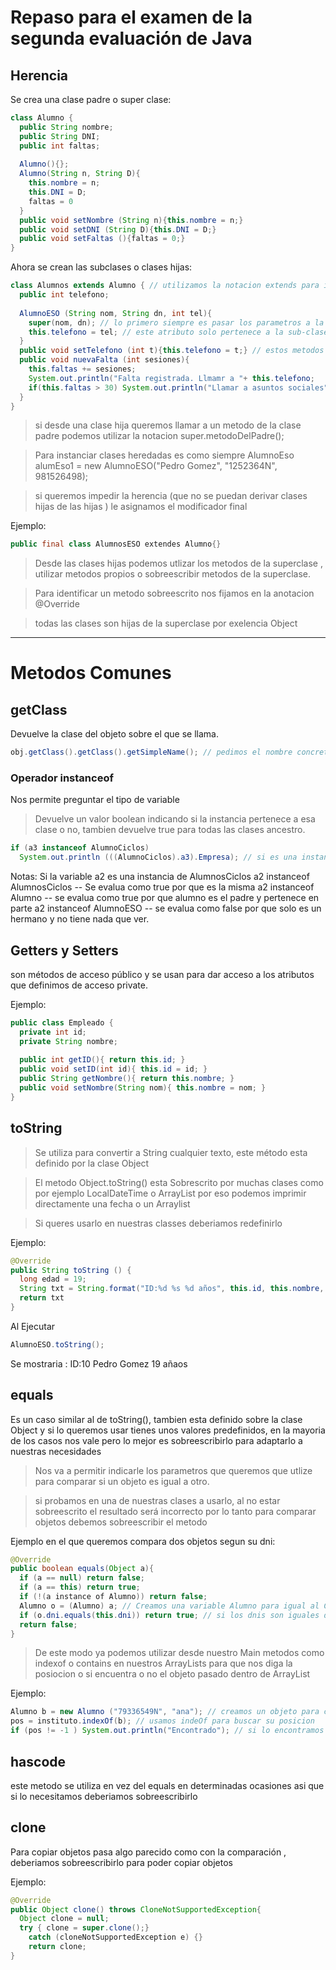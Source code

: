 # Repaso para el examen de la segunda evaluación de Java

## Herencia
Se crea una clase padre o super clase:
``` java
class Alumno {
  public String nombre;
  public String DNI;
  public int faltas;
  
  Alumno(){};
  Alumno(String n, String D){
    this.nombre = n;
    this.DNI = D;
    faltas = 0
  }
  public void setNombre (String n){this.nombre = n;}
  public void setDNI (String D){this.DNI = D;}
  public void setFaltas (){faltas = 0;}
}
```
Ahora se crean las subclases o clases hijas:
``` java
class Alumnos extends Alumno { // utilizamos la notacion extends para indicar que esta hereda de una superclase
  public int telefono;
  
  AlumnoESO (String nom, String dn, int tel){
    super(nom, dn); // lo primero siempre es pasar los parametros a la superclase
    this.telefono = tel; // este atributo solo pertenece a la sub-clase
  }
  public void setTelefono (int t){this.telefono = t;} // estos metodos solo pertenecesn  a la sub-clase
  public void nuevaFalta (int sesiones){
    this.faltas += sesiones;
    System.out.println("Falta registrada. Llmamr a "+ this.telefono;
    if(this.faltas > 30) System.out.println("Llamar a asuntos sociales");
  }
} 
```
> si desde una clase hija queremos llamar a un metodo de la clase padre podemos utilizar la notacion super.metodoDelPadre();

> Para instanciar clases heredadas es como siempre AlumnoEso alumEso1 = new AlumnoESO("Pedro Gomez", "1252364N", 981526498);

> si queremos impedir la herencia (que no se puedan derivar clases hijas de las hijas ) le asignamos el modificador final

Ejemplo: 
```java
public final class AlumnosESO extendes Alumno{}
```
> Desde las clases hijas podemos utlizar los metodos de la superclase , utilizar metodos propios o sobreescribir metodos de la superclase.

> Para identificar un metodo sobreescrito nos fijamos en la anotacion @Override

> todas las clases son hijas de la superclase por exelencia Object

__________________________________________________________________________________

# Metodos Comunes

## getClass
Devuelve la clase del objeto sobre el que se llama. 
```java
obj.getClass().getClass().getSimpleName(); // pedimos el nombre concreto de las clase , sin el paquete
```

### Operador instanceof
Nos permite preguntar el tipo de variable

> Devuelve un valor boolean indicando si la instancia pertenece a esa clase o no, tambien devuelve true para todas las clases ancestro.

```java
if (a3 instanceof AlumnoCiclos)
  System.out.println (((AlumnoCiclos).a3).Empresa); // si es una instancia de alumnoCiclos ejecutamos el metodo Empresa()
```
Notas:
Si la variable a2 es una instancia de AlumnosCiclos
a2 instanceof AlumnosCiclos -- Se evalua como true por que es la misma
a2 instanceof Alumno -- se evalua como true por que alumno es el padre y pertenece en parte
a2 instanceof AlumnoESO -- se evalua como false por que solo es un hermano y no tiene nada que ver.

## Getters y Setters
son métodos de acceso público y se usan para dar acceso a los atributos que definimos de acceso private.

Ejemplo: 
```java
public class Empleado {
  private int id;
  private String nombre;
  
  public int getID(){ return this.id; }
  public void setID(int id){ this.id = id; }
  public String getNombre(){ return this.nombre; }
  public void setNombre(String nom){ this.nombre = nom; }
}
```

## toString
> Se utiliza para convertir a String cualquier texto, este método esta definido por la clase Object

> El metodo Object.toString() esta Sobrescrito por muchas clases como por ejemplo LocalDateTime o ArrayList por eso podemos imprimir directamente una fecha o un Arraylist

> Si queres usarlo en nuestras classes deberiamos redefinirlo 

Ejemplo:
```java
@Override
public String toString () {
  long edad = 19;
  String txt = String.format("ID:%d %s %d años", this.id, this.nombre, edad);
  return txt
}
```
Al Ejecutar 
```java 
AlumnoESO.toString();
```
Se mostraria : ID:10 Pedro Gomez 19 añaos

## equals
Es un caso similar al de toString(), tambien esta definido sobre la clase Object y si lo queremos usar tienes unos valores predefinidos, en la mayoria de los casos nos vale pero lo mejor es sobreescribirlo para adaptarlo a nuestras necesidades

> Nos va a permitir indicarle los parametros que queremos que utlize para comparar si un objeto es igual a otro.

> si probamos en una de  nuestras clases a usarlo, al no estar sobreescrito el resultado será incorrecto por lo tanto para comparar objetos debemos sobreescribir el metodo

Ejemplo en el que queremos compara dos objetos segun su dni:
```java
@Override
public boolean equals(Object a){
  if (a == null) return false;
  if (a == this) return true;
  if (!(a instance of Alumno)) return false;
  Alumno o = (Alumno) a; // Creamos una variable Alumno para igual al Casting del objeto pasado
  if (o.dni.equals(this.dni)) return true; // si los dnis son iguales devolvemos true
  return false;
}

```
> De este modo ya podemos utilizar desde nuestro Main metodos como indexof o contains en nuestros ArrayLists para que nos diga la posiocion o si encuentra o no el objeto pasado dentro de ArrayList

Ejemplo:
```java
Alumno b = new Alumno ("79336549N", "ana"); // creamos un objeto para comparar
pos = instituto.indexOf(b); // usamos indeOf para buscar su posicion 
if (pos != -1 ) System.out.println("Encontrado"); // si lo encontramos imprimimos el aviso
```
## hascode
este metodo se utiliza en vez del equals en determinadas ocasiones asi que si lo necesitamos deberiamos sobreescribirlo 

## clone
Para copiar objetos pasa algo parecido como con la comparación , deberiamos sobreescribirlo para poder copiar objetos

Ejemplo: 
```java
@Override
public Object clone() throws CloneNotSupportedException{
  Object clone = null;
  try { clone = super.clone();}
    catch (cloneNotSupportedException e) {}
    return clone;
}
```


















